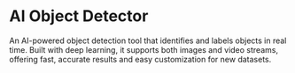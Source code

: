 # AI Object Detector

An AI-powered object detection tool that identifies and labels objects in real time. Built with deep learning, it supports both images and video streams, offering fast, accurate results and easy customization for new datasets.
